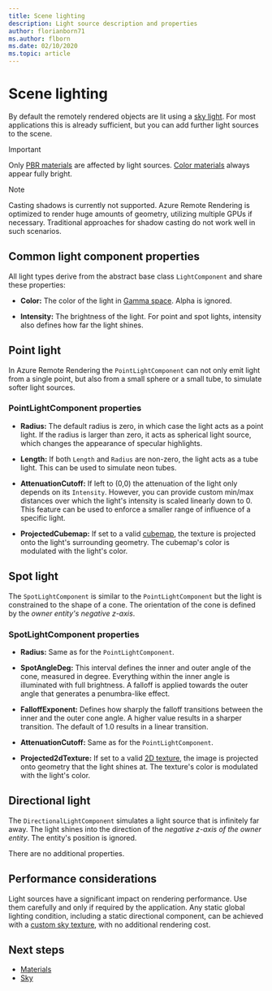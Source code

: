 ```yaml
---
title: Scene lighting
description: Light source description and properties
author: florianborn71
ms.author: flborn
ms.date: 02/10/2020
ms.topic: article
---
```


# Scene lighting

By default the remotely rendered objects are lit using a [sky light](sky.md). For most applications this is already sufficient, but you can add further light sources to the scene.

> [!IMPORTANT]
> Only [PBR materials](pbr-materials.md) are affected by light sources. [Color materials](color-materials.md) always appear fully bright.

> [!NOTE]
> Casting shadows is currently not supported. Azure Remote Rendering is optimized to render huge amounts of geometry, utilizing multiple GPUs if necessary. Traditional approaches for shadow casting do not work well in such scenarios.

## Common light component properties

All light types derive from the abstract base class `LightComponent` and share these properties:

* **Color:** The color of the light in [Gamma space](https://en.wikipedia.org/wiki/SRGB). Alpha is ignored.

* **Intensity:** The brightness of the light. For point and spot lights, intensity also defines how far the light shines.

## Point light

In Azure Remote Rendering the `PointLightComponent` can not only emit light from a single point, but also from a small sphere or a small tube, to simulate softer light sources.

### PointLightComponent properties

* **Radius:** The default radius is zero, in which case the light acts as a point light. If the radius is larger than zero, it acts as spherical light source, which changes the appearance of specular highlights.

* **Length:** If both `Length` and `Radius` are non-zero, the light acts as a tube light. This can be used to simulate neon tubes.

* **AttenuationCutoff:** If left to (0,0) the attenuation of the light only depends on its `Intensity`. However, you can provide custom min/max distances over which the light's intensity is scaled linearly down to 0. This feature can be used to enforce a smaller range of influence of a specific light.

* **ProjectedCubemap:** If set to a valid [cubemap](../../concepts/textures.md), the texture is projected onto the light's surrounding geometry. The cubemap's color is modulated with the light's color.

## Spot light

The `SpotLightComponent` is similar to the `PointLightComponent` but the light is constrained to the shape of a cone. The orientation of the cone is defined by the *owner entity's negative z-axis*.

### SpotLightComponent properties

* **Radius:** Same as for the `PointLightComponent`.

* **SpotAngleDeg:** This interval defines the inner and outer angle of the cone, measured in degree. Everything within the inner angle is illuminated with full brightness. A falloff is applied towards the outer angle that generates a penumbra-like effect.

* **FalloffExponent:** Defines how sharply the falloff transitions between the inner and the outer cone angle. A higher value results in a sharper transition. The default of 1.0 results in a linear transition.

* **AttenuationCutoff:** Same as for the `PointLightComponent`.

* **Projected2dTexture:** If set to a valid [2D texture](../../concepts/textures.md), the image is projected onto geometry that the light shines at. The texture's color is modulated with the light's color.

## Directional light

The `DirectionalLightComponent` simulates a light source that is infinitely far away. The light shines into the direction of the *negative z-axis of the owner entity*. The entity's position is ignored.

There are no additional properties.

## Performance considerations

Light sources have a significant impact on rendering performance. Use them carefully and only if required by the application. Any static global lighting condition, including a static directional component, can be achieved with a [custom sky texture](sky.md), with no additional rendering cost.

## Next steps

* [Materials](../../concepts/materials.md)
* [Sky](sky.md)
